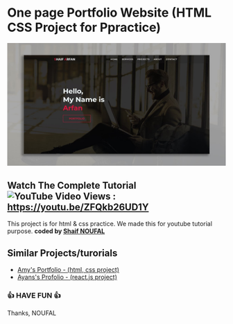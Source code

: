 # One page Portfolio Website (HTML CSS Project for Ppractice)
![Watch Now](./img/Design.jpg)
## Watch The Complete Tutorial ![YouTube Video Views](https://img.shields.io/youtube/views/ZFQkb26UD1Y?style=social) : https://youtu.be/ZFQkb26UD1Y   


This project is for html &amp; css practice. We made this for youtube tutorial purpose.
<b>coded by [Shaif NOUFAL](https://github.com/shaifNOUFAL)</b>


## Similar Projects/turorials

 - [Amy's Portfolio - (html, css project)](https://github.com/ShaifNOUFAL/AMYs-Portfolio)
 - [Ayans's Profolio - (react.js project)](https://github.com/ShaifNOUFAL/AYANs-portfolio)
  

### 👍 HAVE FUN 👍
Thanks, NOUFAL



